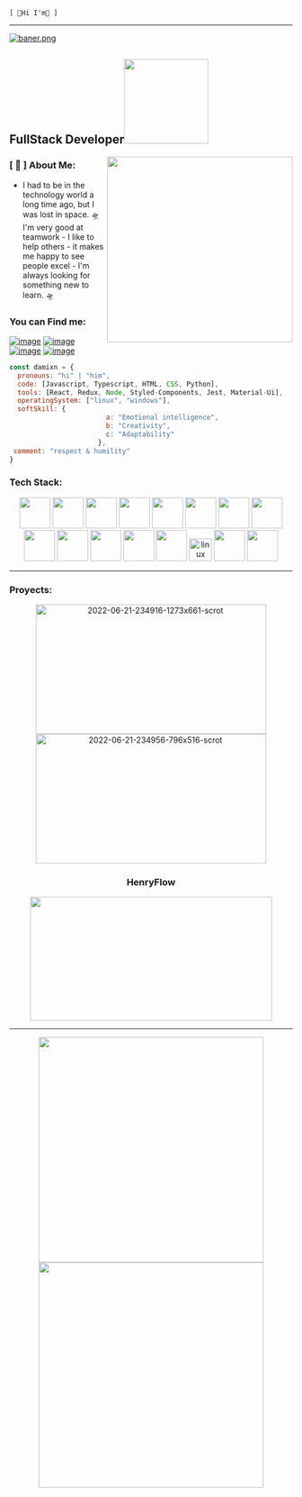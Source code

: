     [ 🎴Hi I'm🎴 ]
---
[![baner.png](https://i.postimg.cc/pTN5ztnK/baner.png)](https://postimg.cc/QBbMZwmM)
<h2 color="#F8D210">FullStack Developer<img src="https://3.bp.blogspot.com/_-NyGm2MYc0U/TKp8UzErDmI/AAAAAAAABts/rUY4YyOvTXA/h4.gif" width="150"></h2>
<img align='right' src="http://www.clipartbest.com/cliparts/RTG/EjL/RTGEjLEbc.gif" width="330">
                                                     
                                                       
### [ 🐙 ] About Me:
- I had to be in the technology world a long time ago, but I was lost in space. 🛸 I'm very good at teamwork - I like to help others - it makes me happy to see people excel - I'm always looking for something new to learn. 🛸

### You can Find me:
[![image](https://img.shields.io/badge/LinkedIn-0077B5?style=for-the-badge&logo=linkedin&logoColor=white)](https://www.linkedin.com/in/damian-olmedo-fullstackdeveloper/)
[![image](https://img.shields.io/badge/Instagram-E4405F?style=for-the-badge&logo=instagram&logoColor=white)](https://www.instagram.com/hi.damit/)
[![image](	https://img.shields.io/badge/Twitter-1DA1F2?style=for-the-badge&logo=twitter&logoColor=white)](https://twitter.com/Dxmian_)
[![image](https://img.shields.io/badge/Gmail-D14836?style=for-the-badge&logo=gmail&logoColor=white)](exequiel.ol29@gmail.com)

```javascript
const damixn = {
  pronouns: "hi" | "him",
  code: [Javascript, Typescript, HTML, CSS, Python],
  tools: [React, Redux, Node, Styled-Components, Jest, Material-Ui],
  operatingSystem: ["linux", "windows"],
  softSkill: {
                        a: "Emotional intelligence",
                        b: "Creativity",
                        c: "Adaptability"
                      },
 comment: "respect & humility"
}
```


### Tech Stack:
<p align="center">
 <img src="https://cdn.jsdelivr.net/gh/devicons/devicon/icons/javascript/javascript-original.svg" width="55"/>
 <img src="https://cdn.jsdelivr.net/gh/devicons/devicon/icons/git/git-original-wordmark.svg" width="55"/>
 <img src="https://cdn.jsdelivr.net/gh/devicons/devicon/icons/github/github-original-wordmark.svg" width="55"/>       
 <img src="https://cdn.jsdelivr.net/gh/devicons/devicon/icons/react/react-original-wordmark.svg" width="55"/>
 <img src="https://cdn.jsdelivr.net/gh/devicons/devicon/icons/redux/redux-original.svg" width="55"/>
 <img src="https://cdn.jsdelivr.net/gh/devicons/devicon/icons/sequelize/sequelize-original.svg" width="55"/>
 <img src="https://cdn.jsdelivr.net/gh/devicons/devicon/icons/express/express-original-wordmark.svg" width="55"/>
 <img src="https://cdn.jsdelivr.net/gh/devicons/devicon/icons/html5/html5-original-wordmark.svg" width="55"/>
 <img src="https://cdn.jsdelivr.net/gh/devicons/devicon/icons/css3/css3-original-wordmark.svg" width="55"/>
 <img src="https://cdn.jsdelivr.net/gh/devicons/devicon/icons/postgresql/postgresql-original-wordmark.svg" width="55"/>
 <img src="https://upload.wikimedia.org/wikipedia/commons/5/5b/Logo_de_Auth0.svg" width="55"/>
 <img src="https://cdn.jsdelivr.net/gh/devicons/devicon/icons/typescript/typescript-original.svg" width="55"/>
 
   
 <img src="https://cdn.jsdelivr.net/gh/devicons/devicon/icons/php/php-original.svg" width="55"/>
 <img title="linux" alt="linux" src="https://raw.githubusercontent.com/Thomas-George-T/Thomas-George-T/master/assets/linux-tux.svg" width="40" />
 
 <img src="https://upload.wikimedia.org/wikipedia/commons/thumb/b/ba/Stripe_Logo%2C_revised_2016.svg/2560px-Stripe_Logo%2C_revised_2016.svg.png" width="55"/>
 <img src="https://upload.wikimedia.org/wikipedia/commons/thumb/3/39/PayPal_logo.svg/527px-PayPal_logo.svg.png" width="55"/>
 </p>
 
 ---
### Proyects:
   
<div align ="center">
    
    
<a href="https://ibb.co/QF2RFdJ"><img width="410px" height="230px" src="https://i.ibb.co/mCLwC8R/2022-06-21-234916-1273x661-scrot.png" alt="2022-06-21-234916-1273x661-scrot" border="0"></a>
<a href="https://ibb.co/QPsGvYv"><img width="410px" height="230px" src="https://i.ibb.co/hBpvF2F/2022-06-21-234956-796x516-scrot.png" alt="2022-06-21-234956-796x516-scrot" border="0"></a>
    
   ### HenryFlow
   <div>

  [<img src="https://i.imgur.com/lTqpLKc.png" width="430" height="220"/>](https://overflow-frontend.vercel.app/)
  
  
 </div>


---
<p align = "center">
  <img src = "https://github-readme-stats.vercel.app/api?username=Damixn31&show_icons=true&theme=bear" width = 400>
  <img src = "https://github-readme-streak-stats.herokuapp.com?user=Damixn31&theme=dark&hide_border=true" width = 400 background="000000">
</p>






</div>






